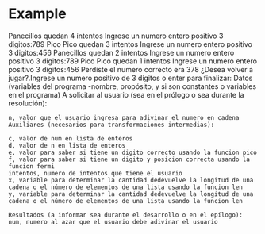 # Example

Panecillos
quedan 4 intentos
Ingrese un numero entero positivo 3 digitos:789
Pico Pico 
quedan 3 intentos
Ingrese un numero entero positivo 3 digitos:456
Panecillos
quedan 2 intentos
Ingrese un numero entero positivo 3 digitos:789
Pico Pico 
quedan 1 intentos
Ingrese un numero entero positivo 3 digitos:456
Perdiste el numero correcto era 378
¿Desea volver a jugar?.Ingrese un numero positivo de 3 digitos o enter para finalizar:
Datos (variables del programa -nombre, propósito, y si son constantes o variables en el programa)
    A solicitar al usuario (sea en el prólogo o sea durante la resolución):
    
    n, valor que el usuario ingresa para adivinar el numero en cadena
    Auxiliares (necesarios para transformaciones intermedias):
    
    c, valor de num en lista de enteros
    d, valor de n en lista de enteros
    e, valor para saber si tiene un digito correcto usando la funcion pico
    f, valor para saber si tiene un digito y posicion correcta usando la funcion fermi
    intentos, numero de intentos que tiene el usuario
    x, variable para determinar la cantidad dedevuelve la longitud de una cadena o el número de elementos de una lista usando la funcion len
    y, variable para determinar la cantidad dedevuelve la longitud de una cadena o el número de elementos de una lista usando la funcion len
    
    Resultados (a informar sea durante el desarrollo o en el epílogo):
    num, numero al azar que el usuario debe adivinar el usuario
    

